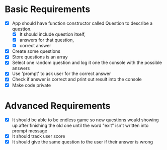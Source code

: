 # Basic Requirements

- [x] App should have function constructor called Question to describe a question.
  - [x] It should include question itself,
  - [x] answers for that question,
  - [x] correct answer
- [x] Create some questions
- [x] Store questions is an array
- [x] Select one random question and log it one the console with the possible answers
- [x] Use 'prompt' to ask user for the correct answer
- [x] Check if answer is correct and print out result into the console
- [x] Make code private

# Advanced Requirements

- [x] It should be able to be endless game so new questions would showing up after finishing the old one until the word "exit" isn't written into prompt message
- [x] It should track user score
- [x] It should give the same question to the user if their answer is wrong